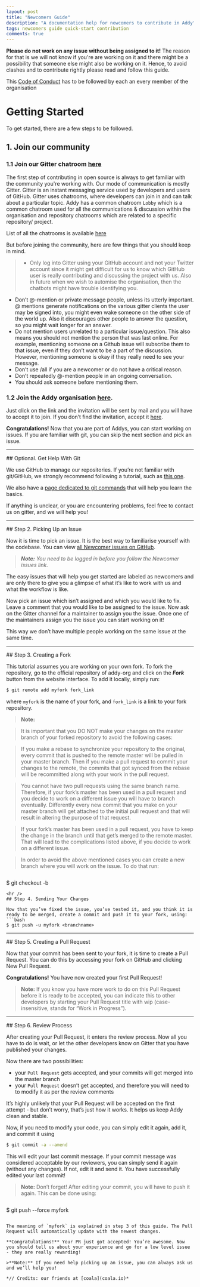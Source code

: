 ```yaml
---
layout: post
title: "Newcomers Guide"
description: "A documentation help for newcomers to contribute in Addy"
tags: newcomers guide quick-start contribution
comments: true
---
```


**Please do not work on any issue without being assigned to it!** The reason for that is we will not know if you're are working on it and there might be a possibility that someone else might also be working on it. Hence, to avoid clashes and to contribute rightly please read and follow this guide.


This [Code of Conduct](../code-of-conduct/) has to be followed by each an every member of the organisation


# Getting Started
To get started, there are a few steps to be followed.

## 1. Join our community
### 1.1 Join our Gitter chatroom [here](https://gitter.im/addy-org/Lobby)

The first step of contributing in open source is always to get familiar with the community you're working with. Our mode of communication is mostly Gitter. Gitter is an instant messaging service used by developers and users of GitHub. Gitter uses chatrooms, where developers can join in and can talk about a particular topic. Addy has a common chatroom `Lobby` which is a common chatroom used for all the communications & discussion within the organisation and repository chatrooms which are related to a specific repository/ project.

List of all the chatrooms is available [here](https://gitter.im/addy-org)

But before joining the community, here are few things that you should keep in mind.
> - Only log into Gitter using your GitHub account and not your Twitter account since it might get difficult for us to know which GitHub user is really contributing and discussing the project with us. Also in future when we wish to automise the organisation, then the chatbots might have trouble identifying you.
- Don’t @-mention or private message people, unless its utterly important. @ mentions generate notifications on the various gitter clients the user may be signed into, you might even wake someone on the other side of the world up. Also it discourages other people to answer the question, so you might wait longer for an answer.
- Do not mention users unrelated to a particular issue/question. This also means you should not mention the person that was last online. For example, mentioning someone on a Github issue will subscribe them to that issue, even if they don’t want to be a part of the discussion. However, mentioning someone is okay if they really need to see your message.
- Don’t use /all if you are a newcomer or do not have a critical reason.
- Don’t repeatedly @-mention people in an ongoing conversation.
- You should ask someone before mentioning them.

### 1.2 Join the Addy organisation [here](http://bit.ly/JoinAddy).

Just click on the link and the invitation will be sent by mail and you will have to accept it to join. If you don’t find the invitation, accept it [here](https://github.com/addy-org/).


**Congratulations!** Now that you are part of Addys, you can start working on issues. If you are familiar with git, you can skip the next section and pick an issue.
<hr />
## Optional. Get Help With Git

We use GitHub to manage our repositories. If you’re not familiar with git/GitHub, we strongly recommend following a tutorial, such as [this one](https://try.github.io/levels/1/challenges/1).

We also have a [page dedicated to git commands](../git-tutorial/) that will help you learn the basics.

If anything is unclear, or you are encountering problems, feel free to contact us on gitter, and we will help you!
<hr />
## Step 2. Picking Up an Issue

Now it is time to pick an issue. It is the best way to familiarise yourself with the codebase. You can view [all Newcomer issues on GitHub](https://github.com/search?utf8=%E2%9C%93&q=is%3Aopen+is%3Aissue+user%3Aaddy-org+label%3Anewcomers+no%3Aassignees).

> ***Note:*** *You need to be logged in before you follow the Newcomer issues link.*

The easy issues that will help you get started are labeled as newcomers and are only there to give you a glimpse of what it’s like to work with us and what the workflow is like.

Now pick an issue which isn’t assigned and which you would like to fix. Leave a comment that you would like to be assigned to the issue. Now ask on the Gitter channel for a maintainer to assign you the issue. Once one of the maintainers assign you the issue you can start working on it!

This way we don’t have multiple people working on the same issue at the same time.
<hr />
## Step 3. Creating a Fork

This tutorial assumes you are working on your own fork. To fork the repository, go to the official repository of addy-org and click on the ***Fork*** button from the website interface. To add it locally, simply run:
```bash
$ git remote add myfork fork_link
```
where `myfork` is the name of your fork, and `fork_link` is a link to your fork repository.
>**Note:**

>It is important that you DO NOT make your changes on the master branch of your forked repository to avoid the following cases:

>If you make a rebase to synchronize your repository to the original, every commit that is pushed to the remote master will be pulled in your master branch. Then if you make a pull request to commit your changes to the remote, the commits that got synced from the rebase will be recommitted along with your work in the pull request.

>You cannot have two pull requests using the same branch name. Therefore, if your fork’s master has been used in a pull request and you decide to work on a different issue you will have to branch eventually. Differently every new commit that you make on your master branch will get attached to the initial pull request and that will result in altering the purpose of that request.

>If your fork’s master has been used in a pull request, you have to keep the change in the branch until that get’s merged to the remote master. That will lead to the complications listed above, if you decide to work on a different issue.

>In order to avoid the above mentioned cases you can create a new branch where you will work on the issue. To do that run:

>```bash
$ git checkout -b <branchname>
```
<hr />
## Step 4. Sending Your Changes

Now that you’ve fixed the issue, you’ve tested it, and you think it is ready to be merged, create a commit and push it to your fork, using:
```bash
$ git push -u myfork <branchname>
```
<hr />
## Step 5. Creating a Pull Request

Now that your commit has been sent to your fork, it is time to create a Pull Request. You can do this by accessing your fork on GitHub and clicking New Pull Request.

**Congratulations!** You have now created your first Pull Request!

>**Note:** If you know you have more work to do on this Pull Request before it is ready to be accepted, you can indicate this to other developers by starting your Pull Request title with wip (case-insensitive, stands for “Work in Progress”).
<hr />
## Step 6. Review Process

After creating your Pull Request, it enters the review process. Now all you have to do is wait, or let the other developers know on Gitter that you have published your changes.

Now there are two possibilities:

- your `Pull Request` gets accepted, and your commits will get merged into the master branch
- your `Pull Request` doesn’t get accepted, and therefore you will need to to modify it as per the review comments

It’s highly unlikely that your Pull Request will be accepted on the first attempt - but don’t worry, that’s just how it works. It helps us keep Addy clean and stable.

Now, if you need to modify your code, you can simply edit it again, add it, and commit it using
```bash
$ git commit -a --amend
```
This will edit your last commit message. If your commit message was considered acceptable by our reviewers, you can simply send it again (without any changes). If not, edit it and send it. You have successfully edited your last commit!

> **Note:** Don’t forget! After editing your commit, you will have to push it again. This can be done using:

>```bash
$ git push --force myfork
```

The meaning of `myfork` is explained in step 3 of this guide. The Pull Request will automatically update with the newest changes.

**Congratulations!** Your PR just got accepted! You’re awesome. Now you should tell us about your experience and go for a low level issue - they are really rewarding!

>**Note:** If you need help picking up an issue, you can always ask us and we’ll help you!

*// Credits: our friends at [coala](coala.io)*
